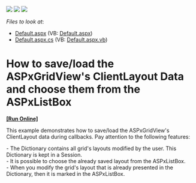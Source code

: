 <!-- default badges list -->
![](https://img.shields.io/endpoint?url=https://codecentral.devexpress.com/api/v1/VersionRange/128542301/13.1.4%2B)
[![](https://img.shields.io/badge/Open_in_DevExpress_Support_Center-FF7200?style=flat-square&logo=DevExpress&logoColor=white)](https://supportcenter.devexpress.com/ticket/details/E2534)
[![](https://img.shields.io/badge/📖_How_to_use_DevExpress_Examples-e9f6fc?style=flat-square)](https://docs.devexpress.com/GeneralInformation/403183)
<!-- default badges end -->
<!-- default file list -->
*Files to look at*:

* [Default.aspx](./CS/WebSite/Default.aspx) (VB: [Default.aspx](./VB/WebSite/Default.aspx))
* [Default.aspx.cs](./CS/WebSite/Default.aspx.cs) (VB: [Default.aspx.vb](./VB/WebSite/Default.aspx.vb))
<!-- default file list end -->
# How to save/load the ASPxGridView's ClientLayout Data and choose them from the ASPxListBox
<!-- run online -->
**[[Run Online]](https://codecentral.devexpress.com/e2534/)**
<!-- run online end -->


<p>This example demonstrates how to save/load the ASPxGridView's ClientLayout data during callbacks. Pay attention to the following features:</p><p>- The Dictionary<string, string> contains all grid's layouts modified by the user. This Dictionary is kept in a Session. <br />
- It is possible to choose the already saved layout from the ASPxListBox.<br />
- When you modify the grid's layout that is already presented in the Dictionary, then it is marked in the ASPxListBox.</p>

<br/>


